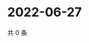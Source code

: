 # 2022-06-27

共 0 条

<!-- BEGIN WEIBO -->
<!-- 最后更新时间 Mon Jun 27 2022 15:14:11 GMT+0800 (China Standard Time) -->

<!-- END WEIBO -->
